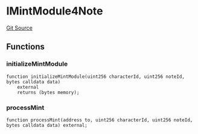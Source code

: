 # IMintModule4Note
[Git Source](https://github.com/Crossbell-Box/Crossbell-Contracts/blob/3060ff9b47459c3bc54ac39115cb04b01451f340/contracts/interfaces/IMintModule4Note.sol)


## Functions
### initializeMintModule


```solidity
function initializeMintModule(uint256 characterId, uint256 noteId, bytes calldata data)
    external
    returns (bytes memory);
```

### processMint


```solidity
function processMint(address to, uint256 characterId, uint256 noteId, bytes calldata data) external;
```

